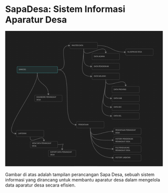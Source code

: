 # SapaDesa: Sistem Informasi Aparatur Desa
![img.png](img.png)

Gambar di atas adalah tampilan perancangan Sapa Desa, sebuah sistem informasi yang dirancang untuk membantu aparatur desa dalam mengelola data aparatur desa secara efisien.

